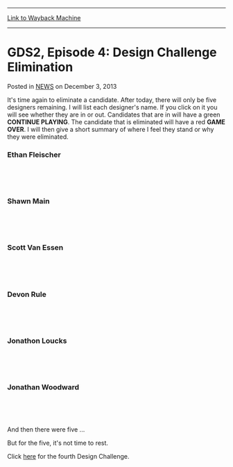 
---
[Link to Wayback Machine](https://web.archive.org/web/20210503061925/https://magic.wizards.com/en/articles/archive/gds2-episode-4-design-challenge-elimination-2010-12-22)

[_metadata_:description]:- "It's time again to eliminate a candidate. After today, there will only be five designers remaining. I will list each designer's name. If you click on it you will see whether they are in or out. Candidates that are in will have a green CONTINUE PLAYING. The candidate that is eliminated will have a red GAME OVER. I will then give a short summary of where I feel they stand or why"
[_metadata_:generator]:- "Drupal 7 (http://drupal.org)"
[_metadata_:node]:- "117976"
[_metadata_:path_date]:- "2010-12-22"
[_metadata_:publish_date]:- "2013-12-03"
[_metadata_:source]:- "div-main-content"
[_metadata_:title]:- "GDS2, Episode 4: Design Challenge Elimination"
[_metadata_:wayback_capture_timestamp]:- "2021-05-03 06:19:25"
[_metadata_:wayback_raw_url]:- "https://web.archive.org/web/20210503061925id_/https://magic.wizards.com/en/articles/archive/gds2-episode-4-design-challenge-elimination-2010-12-22"
[_metadata_:wayback_url]:- "https://magic.wizards.com/en/articles/archive/gds2-episode-4-design-challenge-elimination-2010-12-22"
---


GDS2, Episode 4: Design Challenge Elimination
=============================================



 Posted in [NEWS](/en/articles?source=MX_Nav2020)
 on December 3, 2013 










It's time again to eliminate a candidate. After today, there will only be five designers remaining. I will list each designer's name. If you click on it you will see whether they are in or out. Candidates that are in will have a green **CONTINUE PLAYING**. The candidate that is eliminated will have a red **GAME OVER**. I will then give a short summary of where I feel they stand or why they were eliminated. 


### Ethan Fleischer




 


 




### Shawn Main




 


 




### Scott Van Essen




 


 




### Devon Rule




 


 




### Jonathon Loucks




 


 




### Jonathan Woodward




 


 



And then there were five ...


But for the five, it's not time to rest.


Click [here](http://archive.wizards.com/Magic/Magazine/Article.aspx?x=mtg/daily/feature/122x) for the fourth Design Challenge.







